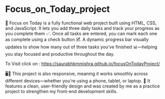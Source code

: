 # Focus_on_Today_project 
🌟 Focus on Today is a fully functional web project built using HTML, CSS, and JavaScript. It lets you add three daily tasks and track your progress as you complete them ✅. Once all tasks are entered, you can mark each one as complete using a check button 🗹. A dynamic progress bar visually updates to show how many out of three tasks you’ve finished 📊—helping you stay focused and productive throughout the day.

To Visit click on : https://saurabhkmmishra.github.io/focusOnTodayProject/

🖥️📱 This project is also responsive, meaning it works smoothly across different devices—whether you're using a phone, tablet, or laptop.
🎨 It features a clean, user-friendly design and was created by me as a practice project to strengthen my front-end development skills.




